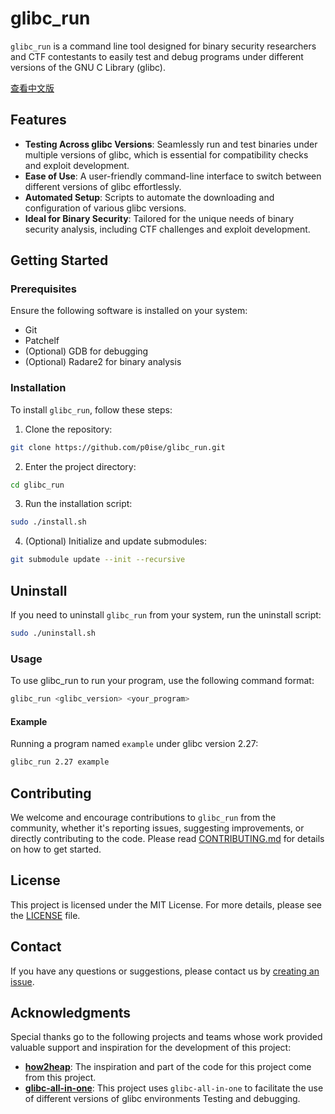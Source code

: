 # glibc_run

`glibc_run` is a command line tool designed for binary security researchers and CTF contestants to easily test and debug programs under different versions of the GNU C Library (glibc).

[查看中文版](README_zh.md)

## Features

- **Testing Across glibc Versions**: Seamlessly run and test binaries under multiple versions of glibc, which is essential for compatibility checks and exploit development.
- **Ease of Use**: A user-friendly command-line interface to switch between different versions of glibc effortlessly.
- **Automated Setup**: Scripts to automate the downloading and configuration of various glibc versions.
- **Ideal for Binary Security**: Tailored for the unique needs of binary security analysis, including CTF challenges and exploit development.

## Getting Started

### Prerequisites

Ensure the following software is installed on your system:

- Git
- Patchelf
- (Optional) GDB for debugging
- (Optional) Radare2 for binary analysis

### Installation

To install `glibc_run`, follow these steps:

1. Clone the repository:

```sh
git clone https://github.com/p0ise/glibc_run.git
```

2. Enter the project directory:

```sh
cd glibc_run
```

3. Run the installation script:

```sh
sudo ./install.sh
```

4. (Optional) Initialize and update submodules:

```sh
git submodule update --init --recursive
```

## Uninstall

If you need to uninstall `glibc_run` from your system, run the uninstall script:

```sh
sudo ./uninstall.sh
```

### Usage

To use glibc_run to run your program, use the following command format:

```sh
glibc_run <glibc_version> <your_program>
```

#### Example

Running a program named `example` under glibc version 2.27:

```sh
glibc_run 2.27 example
```

## Contributing

We welcome and encourage contributions to `glibc_run` from the community, whether it's reporting issues, suggesting improvements, or directly contributing to the code. Please read [CONTRIBUTING.md](./CONTRIBUTING.md) for details on how to get started.

## License

This project is licensed under the MIT License. For more details, please see the [LICENSE](./LICENSE) file.

## Contact

If you have any questions or suggestions, please contact us by [creating an issue](https://github.com/p0ise/glibc_run/issues/new).

## Acknowledgments

Special thanks go to the following projects and teams whose work provided valuable support and inspiration for the development of this project:

- **[how2heap](https://github.com/shellphish/how2heap)**: The inspiration and part of the code for this project come from this project.
- **[glibc-all-in-one](https://github.com/matrix1001/glibc-all-in-one)**: This project uses `glibc-all-in-one` to facilitate the use of different versions of glibc environments Testing and debugging.